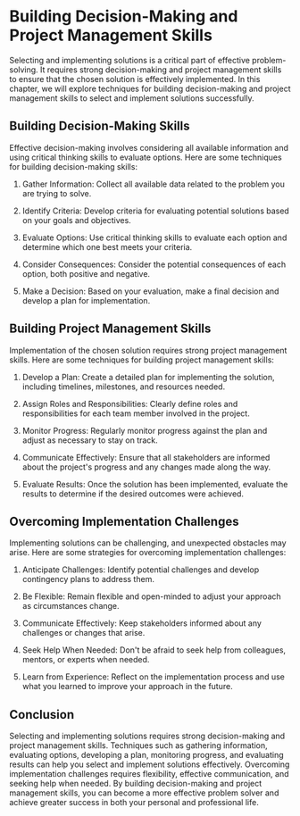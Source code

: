 Building Decision-Making and Project Management Skills
=======================================================================================================

Selecting and implementing solutions is a critical part of effective problem-solving. It requires strong decision-making and project management skills to ensure that the chosen solution is effectively implemented. In this chapter, we will explore techniques for building decision-making and project management skills to select and implement solutions successfully.

Building Decision-Making Skills
-------------------------------

Effective decision-making involves considering all available information and using critical thinking skills to evaluate options. Here are some techniques for building decision-making skills:

1. Gather Information: Collect all available data related to the problem you are trying to solve.

2. Identify Criteria: Develop criteria for evaluating potential solutions based on your goals and objectives.

3. Evaluate Options: Use critical thinking skills to evaluate each option and determine which one best meets your criteria.

4. Consider Consequences: Consider the potential consequences of each option, both positive and negative.

5. Make a Decision: Based on your evaluation, make a final decision and develop a plan for implementation.

Building Project Management Skills
----------------------------------

Implementation of the chosen solution requires strong project management skills. Here are some techniques for building project management skills:

1. Develop a Plan: Create a detailed plan for implementing the solution, including timelines, milestones, and resources needed.

2. Assign Roles and Responsibilities: Clearly define roles and responsibilities for each team member involved in the project.

3. Monitor Progress: Regularly monitor progress against the plan and adjust as necessary to stay on track.

4. Communicate Effectively: Ensure that all stakeholders are informed about the project's progress and any changes made along the way.

5. Evaluate Results: Once the solution has been implemented, evaluate the results to determine if the desired outcomes were achieved.

Overcoming Implementation Challenges
------------------------------------

Implementing solutions can be challenging, and unexpected obstacles may arise. Here are some strategies for overcoming implementation challenges:

1. Anticipate Challenges: Identify potential challenges and develop contingency plans to address them.

2. Be Flexible: Remain flexible and open-minded to adjust your approach as circumstances change.

3. Communicate Effectively: Keep stakeholders informed about any challenges or changes that arise.

4. Seek Help When Needed: Don't be afraid to seek help from colleagues, mentors, or experts when needed.

5. Learn from Experience: Reflect on the implementation process and use what you learned to improve your approach in the future.

Conclusion
----------

Selecting and implementing solutions requires strong decision-making and project management skills. Techniques such as gathering information, evaluating options, developing a plan, monitoring progress, and evaluating results can help you select and implement solutions effectively. Overcoming implementation challenges requires flexibility, effective communication, and seeking help when needed. By building decision-making and project management skills, you can become a more effective problem solver and achieve greater success in both your personal and professional life.

